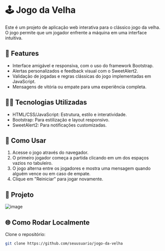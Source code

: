 # 🕹️ Jogo da Velha
Este é um projeto de aplicação web interativa para o clássico jogo da velha. O jogo permite que um jogador enfrente a máquina em uma interface intuitiva.

## 📙 Features
- Interface amigável e responsiva, com o uso do framework Bootstrap.
- Alertas personalizados e feedback visual com o SweetAlert2.
- Validação de jogadas e regras clássicas do jogo implementadas em JavaScript.
- Mensagens de vitória ou empate para uma experiência completa.

## 👨‍💻 Tecnologias Utilizadas
- HTML/CSS/JavaScript: Estrutura, estilo e interatividade.
- Bootstrap: Para estilização e layout responsivo.
- SweetAlert2: Para notificações customizadas.

## 🤔 Como Usar
1. Acesse o jogo através do navegador.
2. O primeiro jogador começa a partida clicando em um dos espaços vazios no tabuleiro.
3. O jogo alterna entre os jogadores e mostra uma mensagem quando alguém vence ou em caso de empate.
4. Clique em "Reiniciar" para jogar novamente.

## 📝 Projeto
![image](https://github.com/user-attachments/assets/7369c483-3f6c-44ee-9bef-a505683baa13)

## 🌐 Como Rodar Localmente
Clone o repositório:

```bash
git clone https://github.com/seuusuario/jogo-da-velha

